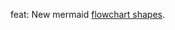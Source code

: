 feat: New mermaid [flowchart shapes](https://mermaid.js.org/syntax/flowchart.html#complete-list-of-new-shapes).

